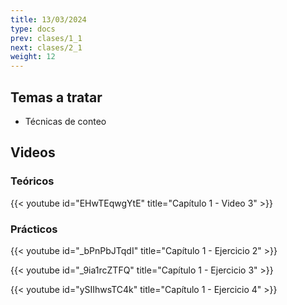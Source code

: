 ```yaml
---
title: 13/03/2024
type: docs
prev: clases/1_1
next: clases/2_1
weight: 12
---
```



## Temas a tratar

* Técnicas de conteo

## Videos

### Teóricos

{{< youtube id="EHwTEqwgYtE" title="Capítulo 1 - Video 3" >}}


### Prácticos

{{< youtube id="_bPnPbJTqdI" title="Capítulo 1 - Ejercicio 2" >}}

{{< youtube id="_9ia1rcZTFQ" title="Capítulo 1 - Ejercicio 3" >}}

{{< youtube id="ySIIhwsTC4k" title="Capítulo 1 - Ejercicio 4" >}}




